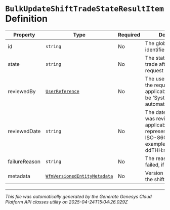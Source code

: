 # `BulkUpdateShiftTradeStateResultItem` Definition

| Property | Type | Required | Description |
|----------|------|----------|-------------|
| id | `string` | No | The globally unique identifier for the object. |
| state | `string` | No | The state of the shift trade after the update request is processed |
| reviewedBy | [`UserReference`](userreference-definition.md) | No | The user who reviewed the request, if applicable. The id may be 'System' if it was an automated process |
| reviewedDate | `string` | No | The date the request was reviewed, if applicable. Date time is represented as an ISO-8601 string. For example: yyyy-MM-ddTHH:mm:ss[.mmm]Z |
| failureReason | `string` | No | The reason the update failed, if applicable |
| metadata | [`WfmVersionedEntityMetadata`](wfmversionedentitymetadata-definition.md) | No | Version metadata for the shift trade |

---

*This file was automatically generated by the Generate Genesys Cloud Platform API classes utility on 2025-04-24T15:04:26.029Z*